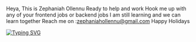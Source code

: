 Heya, This is Zephaniah Ollennu
Ready to help and work
Hook me up with any of your frontend jobs or backend jobs
I am still learning and we can learn together 
Reach me on :zephaniahollennu@gmail.com
Happy Holidays

  [![Typing SVG](https://readme-typing-svg.demolab.com?font=Sophia+Pro&weight=800&size=21&pause=1000&color=AA00F7&width=435&lines=Computer+Scientist;Software+Engineer;Web+Developer;Mobile+App+Developer;Full+Stack+Developer;Linux+Expert)](https://git.io/typing-svg)
